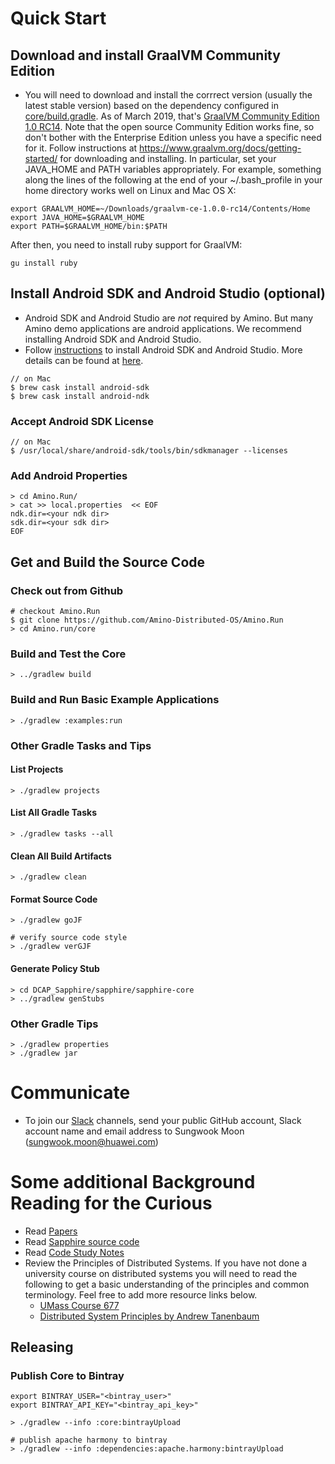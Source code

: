 # Quick Start
## Download and install GraalVM Community Edition
* You will need to download and install the corrrect version (usually the latest stable version) 
  based on the dependency configured in 
  [core/build.gradle](../../core/build.gradle). 
  As of March 2019, that's 
  [GraalVM Community Edition 1.0 RC14](https://github.com/oracle/graal/releases/tag/vm-1.0.0-rc14).
  Note that the open source Community Edition works fine, so don't bother with the Enterprise Edition unless 
  you have a specific need for it.
  Follow instructions at  https://www.graalvm.org/docs/getting-started/ for downloading and installing.
  In particular, set your JAVA_HOME and PATH variables appropriately.  For example, something along the lines of the following at the end of your ~/.bash_profile in your home directory works well on Linux and Mac OS X:
```  
export GRAALVM_HOME=~/Downloads/graalvm-ce-1.0.0-rc14/Contents/Home
export JAVA_HOME=$GRAALVM_HOME
export PATH=$GRAALVM_HOME/bin:$PATH
```
  After then, you need to install ruby support for GraalVM:
```
gu install ruby
```

## Install Android SDK and Android Studio (optional)
* Android SDK and Android Studio are *not* required by Amino. But many Amino demo applications are android applications. We recommend installing Android SDK and Android Studio.
* Follow [instructions](https://developer.android.com/studio/) to install Android SDK and Android Studio. More details can be found at [here](https://wiki.appcelerator.org/display/guides2/Installing+the+Android+SDK#InstallingtheAndroidSDK-InstallingAndroidSDKToolsonmacOS).
```shell
// on Mac
$ brew cask install android-sdk
$ brew cask install android-ndk
```

### Accept Android SDK License
```shell
// on Mac
$ /usr/local/share/android-sdk/tools/bin/sdkmanager --licenses
```

### Add Android Properties
```shell
> cd Amino.Run/
> cat >> local.properties  << EOF
ndk.dir=<your ndk dir>
sdk.dir=<your sdk dir>
EOF
```

## Get and Build the Source Code

### Check out from Github
```shell
# checkout Amino.Run
$ git clone https://github.com/Amino-Distributed-OS/Amino.Run
> cd Amino.run/core
```

### Build and Test the Core
```shell
> ../gradlew build
```

### Build and Run Basic Example Applications
```shell
> ./gradlew :examples:run
```

### Other Gradle Tasks and Tips

#### List Projects
```shell
> ./gradlew projects
```
#### List All Gradle Tasks
```shell
> ./gradlew tasks --all
```

#### Clean All Build Artifacts
```shell
> ./gradlew clean

```
#### Format Source Code
```shell
> ./gradlew goJF

# verify source code style
> ./gradlew verGJF
```

#### Generate Policy Stub
```shell
> cd DCAP_Sapphire/sapphire/sapphire-core
> ../gradlew genStubs
```

### Other Gradle Tips
```shell
> ./gradlew properties
> ./gradlew jar
```

# Communicate

<!--
TODO: Create public slack channels, and allow self-signup.  In the mean time, Sungwook signs people up.
-->
* To join our [Slack](http://slack.com) channels, send your public GitHub account, Slack account name and email address to Sungwook Moon (sungwook.moon@huawei.com)

# Some additional Background Reading for the Curious

* Read [Papers](https://sapphire.cs.washington.edu/research/)
* Read [Sapphire source code](https://sapphire.cs.washington.edu/code.html)
* Read [Code Study Notes](./code_study/)
* Review the Principles of Distributed Systems. If you have not done a university course on distributed systems you will need to read the following to get a basic understanding of the principles and common terminology. Feel free to add more resource links below.
  * [UMass Course 677](http://lass.cs.umass.edu/~shenoy/courses/677/)
  * [Distributed System Principles by Andrew Tanenbaum](https://www.amazon.com/Distributed-Systems-Principles-Andrew-Tanenbaum/dp/153028175X)

## Releasing

### Publish Core to Bintray 
```shell
export BINTRAY_USER="<bintray_user>"
export BINTRAY_API_KEY="<bintray_api_key>"

> ./gradlew --info :core:bintrayUpload

# publish apache harmony to bintray
> ./gradlew --info :dependencies:apache.harmony:bintrayUpload
```


